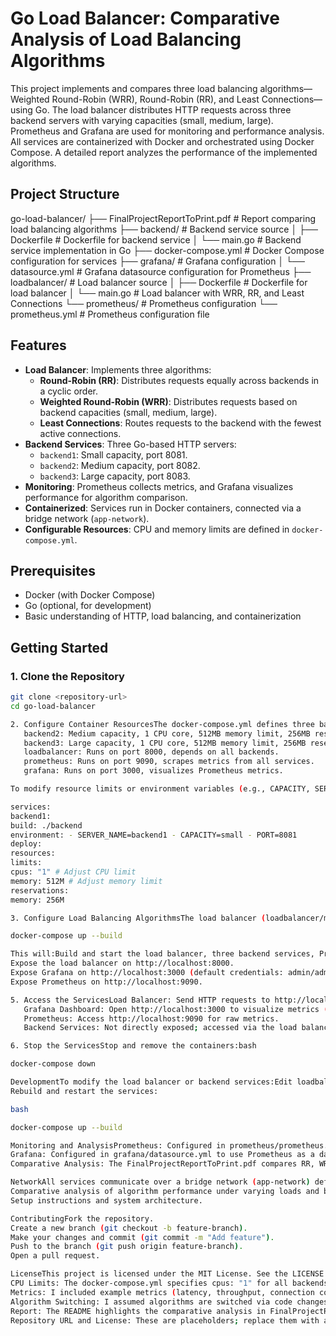 # Go Load Balancer: Comparative Analysis of Load Balancing Algorithms

This project implements and compares three load balancing algorithms—Weighted Round-Robin (WRR), Round-Robin (RR), and Least Connections—using Go. The load balancer distributes HTTP requests across three backend servers with varying capacities (small, medium, large). Prometheus and Grafana are used for monitoring and performance analysis. All services are containerized with Docker and orchestrated using Docker Compose. A detailed report analyzes the performance of the implemented algorithms.

## Project Structure

go-load-balancer/
├── FinalProjectReportToPrint.pdf # Report comparing load balancing algorithms
├── backend/ # Backend service source
│ ├── Dockerfile # Dockerfile for backend service
│ └── main.go # Backend service implementation in Go
├── docker-compose.yml # Docker Compose configuration for services
├── grafana/ # Grafana configuration
│ └── datasource.yml # Grafana datasource configuration for Prometheus
├── loadbalancer/ # Load balancer source
│ ├── Dockerfile # Dockerfile for load balancer
│ └── main.go # Load balancer with WRR, RR, and Least Connections
└── prometheus/ # Prometheus configuration
└── prometheus.yml # Prometheus configuration file

## Features

- **Load Balancer**: Implements three algorithms:
  - **Round-Robin (RR)**: Distributes requests equally across backends in a cyclic order.
  - **Weighted Round-Robin (WRR)**: Distributes requests based on backend capacities (small, medium, large).
  - **Least Connections**: Routes requests to the backend with the fewest active connections.
- **Backend Services**: Three Go-based HTTP servers:
  - `backend1`: Small capacity, port 8081.
  - `backend2`: Medium capacity, port 8082.
  - `backend3`: Large capacity, port 8083.
- **Monitoring**: Prometheus collects metrics, and Grafana visualizes performance for algorithm comparison.
- **Containerized**: Services run in Docker containers, connected via a bridge network (`app-network`).
- **Configurable Resources**: CPU and memory limits are defined in `docker-compose.yml`.

## Prerequisites

- Docker (with Docker Compose)
- Go (optional, for development)
- Basic understanding of HTTP, load balancing, and containerization

## Getting Started

### 1. Clone the Repository

```bash
git clone <repository-url>
cd go-load-balancer

2. Configure Container ResourcesThe docker-compose.yml defines three backend services with distinct configurations:backend1: Small capacity, 1 CPU core, 512MB memory limit, 256MB reserved, port 8081.
   backend2: Medium capacity, 1 CPU core, 512MB memory limit, 256MB reserved, port 8082.
   backend3: Large capacity, 1 CPU core, 512MB memory limit, 256MB reserved, port 8083.
   loadbalancer: Runs on port 8000, depends on all backends.
   prometheus: Runs on port 9090, scrapes metrics from all services.
   grafana: Runs on port 3000, visualizes Prometheus metrics.

To modify resource limits or environment variables (e.g., CAPACITY, SERVER_NAME, PORT), edit docker-compose.yml. Example:yaml

services:
backend1:
build: ./backend
environment: - SERVER_NAME=backend1 - CAPACITY=small - PORT=8081
deploy:
resources:
limits:
cpus: "1" # Adjust CPU limit
memory: 512M # Adjust memory limit
reservations:
memory: 256M

3. Configure Load Balancing AlgorithmsThe load balancer (loadbalancer/main.go) supports RR, WRR, and Least Connections. To switch algorithms, modify the configuration in main.go or set environment variables (if implemented). The CAPACITY environment variable (small, medium, large) influences WRR weights. Refer to FinalProjectReportToPrint.pdf for algorithm details and performance analysis.4. Build and RunStart all services using Docker Compose:bash

docker-compose up --build

This will:Build and start the load balancer, three backend services, Prometheus, and Grafana.
Expose the load balancer on http://localhost:8000.
Expose Grafana on http://localhost:3000 (default credentials: admin/admin).
Expose Prometheus on http://localhost:9090.

5. Access the ServicesLoad Balancer: Send HTTP requests to http://localhost:8000 to test RR, WRR, or Least Connections.
   Grafana Dashboard: Open http://localhost:3000 to visualize metrics (e.g., request latency, connection counts).
   Prometheus: Access http://localhost:9090 for raw metrics.
   Backend Services: Not directly exposed; accessed via the load balancer.

6. Stop the ServicesStop and remove the containers:bash

docker-compose down

DevelopmentTo modify the load balancer or backend services:Edit loadbalancer/main.go to adjust algorithms or backend/main.go for backend logic.
Rebuild and restart the services:

bash

docker-compose up --build

Monitoring and AnalysisPrometheus: Configured in prometheus/prometheus.yml to scrape metrics (e.g., request counts, response times, active connections) from the load balancer and backends.
Grafana: Configured in grafana/datasource.yml to use Prometheus as a data source. Create dashboards to compare algorithm performance (e.g., latency, throughput, connection distribution).
Comparative Analysis: The FinalProjectReportToPrint.pdf compares RR, WRR, and Least Connections based on metrics like latency, throughput, and load distribution across backends with different capacities.

NetworkAll services communicate over a bridge network (app-network) defined in docker-compose.yml, ensuring isolated and secure communication.DocumentationThe FinalProjectReportToPrint.pdf provides:Implementation details for Round-Robin, Weighted Round-Robin, and Least Connections.
Comparative analysis of algorithm performance under varying loads and backend capacities.
Setup instructions and system architecture.

ContributingFork the repository.
Create a new branch (git checkout -b feature-branch).
Make your changes and commit (git commit -m "Add feature").
Push to the branch (git push origin feature-branch).
Open a pull request.

LicenseThis project is licensed under the MIT License. See the LICENSE file for details.NotesAlgorithms: The README explicitly lists Round-Robin, Weighted Round-Robin, and Least Connections as the implemented algorithms, with brief descriptions of each. I assumed WRR uses the CAPACITY environment variable (small, medium, large) to determine weights; let me know if weights are configured differently.
CPU Limits: The docker-compose.yml specifies cpus: "1" for all backends, indicating one full CPU core, despite comments suggesting fractional values (e.g., "20% of one CPU core"). If you intended fractional CPU limits (e.g., 0.2, 0.5), please confirm, and I’ll update the README.
Metrics: I included example metrics (latency, throughput, connection counts) relevant to comparing load balancing algorithms. If your project tracks specific metrics, provide them, and I can refine the monitoring section.
Algorithm Switching: I assumed algorithms are switched via code changes in main.go or environment variables. If your load balancer supports a specific mechanism (e.g., API, config file), let me know, and I’ll update the instructions.
Report: The README highlights the comparative analysis in FinalProjectReportToPrint.pdf. If you want to emphasize specific findings (e.g., WRR outperforms RR under high load), I can add them.
Repository URL and License: These are placeholders; replace them with actual values.
```
